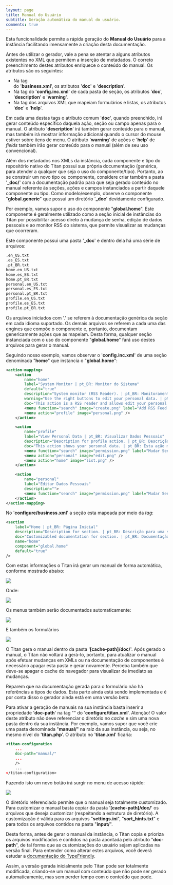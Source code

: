 ```yaml
---
layout: page
title: Manual do Usuário
subtitle: Geração automática do manual do usuário.
comments: true
---
```


Esta funcionalidade permite a rápida geração do **Manual do Usuário** para a instância facilitando imensamente a criação desta documentação.

Antes de utilizar o gerador, vale a pena se atentar a alguns atributos existentes no XML que permitem a inserção de metadados. O correto preenchimento destes atributos enriquece o conteúdo do manual. Os atributos são os seguintes:

- Na tag **<section />** do '**business.xml**', os atributos '**doc**' e '**description**'.
- Na tag **<action />** do '**config.inc.xml**' de cada pasta de seção, os atributos '**doc**', '**description**' e '**warning**'.
- Na tag **<field />** dos arquivos XML que mapeiam formulários e listas, os atributos '**doc**' e '**help**'.

Em cada uma destas tags o atributo comum '**doc**', quando preenchido, irá gerar conteúdo específico daquela ação, seção ou campo apenas para o manual. O atributo '**description**' irá também gerar conteúdo para o manual, mas também irá mostrar informação adicional quando o cursor do mouse estiver sobre itens de menu. O atributo '**warning**' de ações e '**help**' de _fields_ também irão gerar conteúdo para o manual (além de seu uso convencional).

Além dos metadados nos XMLs da instância, cada componente e tipo do repositório nativo do Titan possui sua própria documentação (genérica, para atender a qualquer que seja o uso do componente/tipo). Portanto, ao se construir um novo tipo ou componente, considere criar também a pasta '**_doc/**' com a documentação padrão para que seja gerado conteúdo no manual referente às seções, ações e campos instanciados a partir daquele componente ou tipo. Como modelo/exemplo, observe o componente "**global.generic**" que possui um diretório '**_doc**' devidamente configurado.

Por exemplo, vamos supor o uso do componente "**global.home**". Este componente é geralmente utilizado como a seção inicial de instâncias do Titan por possibilitar acesso direto à mudança de senha, edição de dados pessoais e ao monitor RSS do sistema, que permite visualizar as mudanças que ocorreram.

Este componente possui uma pasta '**_doc**' e dentro dela há uma série de arquivos:

```bash
.en_US.txt
.es_ES.txt
.pt_BR.txt
home.en_US.txt
home.es_ES.txt
home.pt_BR.txt
personal.en_US.txt
personal.es_ES.txt
personal.pt_BR.txt
profile.en_US.txt
profile.es_ES.txt
profile.pt_BR.txt
```

Os arquivos iniciados com '.' se referem à documentação genérica da seção em cada idioma suportado. Os demais arquivos se referem a cada uma das engines que compõe o componente e, portanto, documentam genericamente ações que as mapeiam. Desta forma, qualquer seção instanciada com o uso do componente "**global.home**" fará uso destes arquivos para gerar o manual.

Seguindo nosso exemplo, vamos observar o '**config.inc.xml**' de uma seção denominada "**home**" que instancia o "**global.home**":

```xml
<action-mapping>
	<action
		name="home"
		label="System Monitor | pt_BR: Monitor do Sistema"
		default="true"
		description="System monitor (RSS Reader). | pt_BR: Monitoramento do sistema (Leitor RSS)."
		warning="Use the right buttons to edit your personal data. | pt_BR: Utilize os botões à direita para editar seus dados pessoais."
		doc="This action is a RSS reader and allows edit your personal data. | pt_BR: Esta ação é um leitor RSS e possibilita que você altere seus dados pessoais.">
		<menu function="search" image="create.png" label="Add RSS Feed | pt_BR: Adicionar Feed RSS" />
		<menu action="profile" image="personal.png" />
	</action>

	<action
		name="profile"
		label="View Personal Data | pt_BR: Visualizar Dados Pessoais"
		description="Description for profile action. | pt_BR: Descrição para a ação de visualizar dados pessoais."
		doc="This action shows your personal data. | pt_BR: Esta ação mostra seus dados pessoais.">
		<menu function="search" image="permission.png" label="Mudar Senha" />
		<menu action="personal" image="edit.png" />
		<menu action="home" image="list.png" />
	</action>

	<action
		name="personal"
		label="Editar Dados Pessoais"
		description="">
		<menu function="search" image="permission.png" label="Mudar Senha" />
	</action>
</action-mapping>
```

No '**configure/business.xml**' a seção esta mapeada por meio da _tag_:

```xml
<section
	label="Home | pt_BR: Página Inicial"
	description="Description for section. | pt_BR: Descrição para uma seção."
	doc="Customizabled documentation for section. | pt_BR: Documentação customizada para uma seção."
	name="home"
	component="global.home"
	default="true"
/>
```

Com estas informações o Titan irá gerar um manual de forma automática, conforme mostrado abaixo:

![](/docs/tutorials/manual/image_0.png)

Onde:

![](/docs/tutorials/manual/image_1.png)

Os menus também serão documentados automaticamente:

![](/docs/tutorials/manual/image_2.png)

E também os formulários

![](/docs/tutorials/manual/image_3.png)

O Titan gera o manual dentro da pasta '**[cache-path]/doc/**'. Após gerado o manual, o Titan não voltará a gerá-lo, portanto, para atualizar o manual após efetuar mudanças em XMLs ou na documentação de componentes é necessário apagar esta pasta e gerar novamente. Perceba também que deve-se apagar o cache do navegador para visualizar de imediato as mudanças.

Reparem que na documentação gerada para o formulário não há referências a tipos de dados. Esta parte ainda está sendo implementada e é por conta disso o gerador ainda está em uma versão _beta_.

Para ativar a geração de manuais na sua instância basta inserir a propriedade '**doc-path**' na tag "**<titan-configuration />**" do '**configure/titan.xml**'. Atenção! O valor deste atributo não deve referenciar o diretório no _cache_ e sim uma nova pasta dentro da sua instância. Por exemplo, vamos supor que você crie uma pasta denominada "**manual/**" na raiz da sua instância, ou seja, no mesmo nível do '**titan.php**'. O atributo no '**titan.xml**' ficaria:

```xml
<titan-configuration
	...
	doc-path="manual/"
	...
	/>
	...
</titan-configuration>
```

Fazendo isto um novo botão irá surgir no menu de acesso rápido:

![](/docs/tutorials/manual/image_4.png)

O diretório referenciado permite que o manual seja totalmente customizado. Para customizar o manual basta copiar da pasta '**[cache-path]/doc/**' os arquivos que deseja customizar (respeitando a estrutura de diretório). A customização é válida para os arquivos "**settings.ini**", "**sort_hints.txt**" e para todos os arquivos contidos na pasta "**input/**".

Desta forma, antes de gerar o manual da instância, o Titan copia e prioriza os arquivos modificados e contidos na pasta apontada pelo atributo "**doc-path**", de tal forma que as customizações do usuário sejam aplicadas na versão final. Para entender como alterar estes arquivos, você deverá estudar a [documentação do TypeFriendly](http://static.invenzzia.org/docs/tf/0_1/single/en/).

Assim, a versão gerada inicialmente pelo Titan pode ser totalmente modificada, criando-se um manual com conteúdo que não pode ser gerado automaticamente, mas sem perder tempo com o conteúdo que pode.
